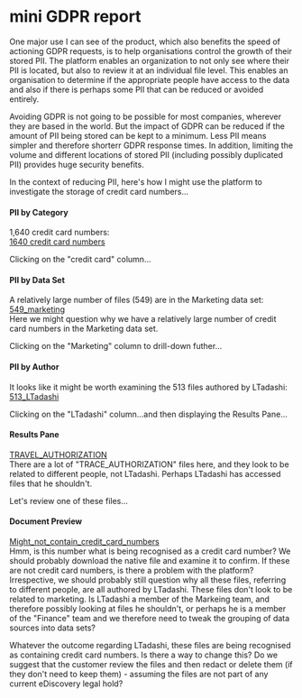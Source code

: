 # mini GDPR report

One major use I can see of the product, which also benefits the speed of actioning GDPR requests, is to help organisations  control the growth of their stored PII. The platform enables an organization to not only see where their PII is located, but also to review it at an individual file level. This enables an organisation to determine if the appropriate people have access to the data and also if there is perhaps some PII that can be reduced or avoided entirely.  
  
Avoiding GDPR is not going to be possible for most companies, wherever they are based in the world. But the impact of GDPR can be reduced if the amount of PII being stored can be kept to a minimum. Less  PII means simpler and therefore shorterr GDPR response times. In addition, limiting the volume and different locations of stored PII (including possibly duplicated PII) provides huge security benefits.

In the context of reducing PII, here's how I might use the platform to investigate the storage of credit card numbers...

#### PII by Category
1,640 credit card numbers:  
[1640 credit card numbers](images/1640_credit_cards.jpg)
  
Clicking on the "credit card" column...  
  
#### PII by Data Set
A relatively large number of files (549) are in the Marketing data set:  
[549_marketing](images/549_marketing.jpg)   
Here we might question why we have a relatively large number of credit card numbers in the Marketing data set.  
  
Clicking on the "Marketing" column to drill-down futher...  
  
#### PII by Author
It looks like it might be worth examining the 513 files authored by LTadashi:  
[513_LTadashi](images/513_LTadashi.jpg)  
  
Clicking on the "LTadashi" column...and then displaying the Results Pane...  
  
#### Results Pane
[TRAVEL_AUTHORIZATION](images/TRAVEL_AUTHORIZATION.jpg)  
There are a lot of "TRACE_AUTHORIZATION" files here, and they look to be related to different people, not LTadashi. Perhaps LTadashi has accessed files that he shouldn't.  
  
Let's review one of these files...  
  
#### Document Preview
[Might_not_contain_credit_card_numbers](images/Might_not_contain_credit_card_numbers.jpg)  
Hmm, is this number what is being recognised as a credit card number? We should probably download the native file and examine it to confirm.  If these are not credit card numbers, is there a problem with the platform? Irrespective, we should probably still question why all these files, referring to different people, are all authored by LTadashi. These files don't look to be related to marketing. Is LTadashi a member of the Markeing team, and therefore possibly looking at files he shouldn't, or perhaps he is a member of the "Finance" team and we therefore need to tweak the grouping of data sources into data sets?  
  
Whatever the outcome regarding LTadashi, these files are being recognised as containing credit card numbers. Is there a way to change this? Do we suggest that the customer review the files and then redact or delete them (if they don't need to keep them) - assuming the files are not part of any current eDiscovery legal hold? 

